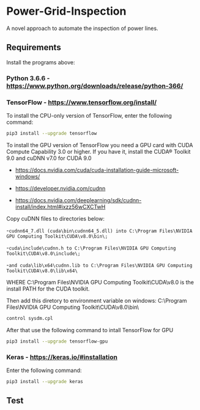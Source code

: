 # Power-Grid-Inspection
A novel approach to automate the inspection of power lines.

## Requirements

Install the programs above:

### Python 3.6.6 - https://www.python.org/downloads/release/python-366/

### TensorFlow - https://www.tensorflow.org/install/ 

To install the CPU-only version of TensorFlow, enter the following command:
```bash
pip3 install --upgrade tensorflow
```
To install the GPU version of TensorFlow you need a GPU card with CUDA Compute Capability 3.0 or higher.
If you have it, install the CUDA® Toolkit 9.0 and cuDNN v7.0 for CUDA 9.0 
- https://docs.nvidia.com/cuda/cuda-installation-guide-microsoft-windows/

- https://developer.nvidia.com/cudnn

- https://docs.nvidia.com/deeplearning/sdk/cudnn-install/index.html#ixzz56wCXCTwH

Copy cuDNN files to directories below:

-`cudnn64_7.dll (cuda\bin\cudnn64_5.dll) into C:\Program Files\NVIDIA GPU Computing Toolkit\CUDA\v8.0\bin\;`

-`cuda\include\cudnn.h to C:\Program Files\NVIDIA GPU Computing Toolkit\CUDA\v8.0\include\;`

-`and cuda\lib\x64\cudnn.lib to C:\Program Files\NVIDIA GPU Computing Toolkit\CUDA\v8.0\lib\x64\`

WHERE C:\Program Files\NVIDIA GPU Computing Toolkit\CUDA\v8.0 is the install PATH for the CUDA toolkit.

Then add this diretory to environment variable on windows:
C:\Program Files\NVIDIA GPU Computing Toolkit\CUDA\v8.0\bin\

```bash
control sysdm.cpl
```

After that use the following command to intall TensorFlow for GPU

```bash
pip3 install --upgrade tensorflow-gpu
```

### Keras - https://keras.io/#installation

Enter the following command:

```bash
pip3 install --upgrade keras
```






## Test
